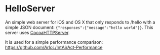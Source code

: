 # HelloServer

An simple web server for iOS and OS X that only responds to /hello with a simple JSON document:
```{"responses":{"message":"hello world"}}```. This server uses [CocoaHTTPServer](https://github.com/ArloL/CocoaHTTPServer).

It is used for a simple performance comparison: <https://github.com/ArloL/IntAirAct-Performance>

